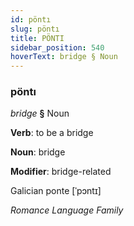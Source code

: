 ```yaml
---
id: pöntı
slug: pöntı
title: PÖNTI
sidebar_position: 540
hoverText: bridge § Noun
---
```


### pöntı

*bridge* **§** Noun

**Verb**: to be a bridge

**Noun**: bridge

**Modifier**: bridge-related

Galician ponte [ˈpɔntɪ]

*Romance Language Family*